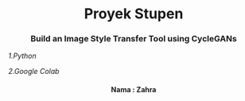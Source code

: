 <h1 align="center">Proyek Stupen</h1>

<h3 align="center">Build an Image Style Transfer Tool using CycleGANs </h3>


 
 *1.Python*
 
 *2.Google Colab*
 </h4>







<h4 align="center">Nama : Zahra
</h4>



<p align="left">
</p>



